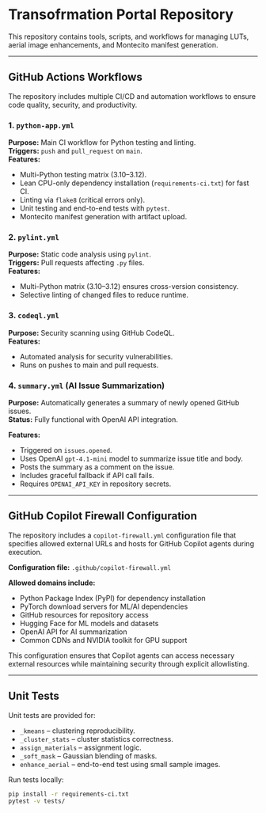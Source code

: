 # Transofrmation Portal Repository

This repository contains tools, scripts, and workflows for managing LUTs, aerial image enhancements, and Montecito manifest generation.

---

## GitHub Actions Workflows

The repository includes multiple CI/CD and automation workflows to ensure code quality, security, and productivity.

### 1. `python-app.yml`
**Purpose:** Main CI workflow for Python testing and linting.  
**Triggers:** `push` and `pull_request` on `main`.  
**Features:**
- Multi-Python testing matrix (3.10–3.12).  
- Lean CPU-only dependency installation (`requirements-ci.txt`) for fast CI.  
- Linting via `flake8` (critical errors only).  
- Unit testing and end-to-end tests with `pytest`.  
- Montecito manifest generation with artifact upload.  

### 2. `pylint.yml`
**Purpose:** Static code analysis using `pylint`.  
**Triggers:** Pull requests affecting `.py` files.  
**Features:**
- Multi-Python matrix (3.10–3.12) ensures cross-version consistency.  
- Selective linting of changed files to reduce runtime.  

### 3. `codeql.yml`
**Purpose:** Security scanning using GitHub CodeQL.  
**Features:**
- Automated analysis for security vulnerabilities.  
- Runs on pushes to main and pull requests.  

### 4. `summary.yml` (AI Issue Summarization)
**Purpose:** Automatically generates a summary of newly opened GitHub issues.  
**Status:** Fully functional with OpenAI API integration.

**Features:**
- Triggered on `issues.opened`.  
- Uses OpenAI `gpt-4.1-mini` model to summarize issue title and body.  
- Posts the summary as a comment on the issue.  
- Includes graceful fallback if API call fails.  
- Requires `OPENAI_API_KEY` in repository secrets.

---

## GitHub Copilot Firewall Configuration

The repository includes a `copilot-firewall.yml` configuration file that specifies allowed external URLs and hosts for GitHub Copilot agents during execution.

**Configuration file:** `.github/copilot-firewall.yml`

**Allowed domains include:**
- Python Package Index (PyPI) for dependency installation
- PyTorch download servers for ML/AI dependencies
- GitHub resources for repository access
- Hugging Face for ML models and datasets
- OpenAI API for AI summarization
- Common CDNs and NVIDIA toolkit for GPU support

This configuration ensures that Copilot agents can access necessary external resources while maintaining security through explicit allowlisting.

---

## Unit Tests

Unit tests are provided for:

- `_kmeans` – clustering reproducibility.  
- `_cluster_stats` – cluster statistics correctness.  
- `assign_materials` – assignment logic.  
- `_soft_mask` – Gaussian blending of masks.  
- `enhance_aerial` – end-to-end test using small sample images.  

Run tests locally:

```bash
pip install -r requirements-ci.txt
pytest -v tests/

